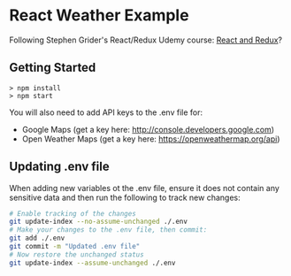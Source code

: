 # React Weather Example

Following Stephen Grider's React/Redux Udemy course: [React and Redux](https://www.udemy.com/react-redux/)?

## Getting Started

```
> npm install
> npm start
```

You will also need to add API keys to the .env file for:

- Google Maps (get a key here: http://console.developers.google.com)
- Open Weather Maps (get a key here: https://openweathermap.org/api)

## Updating .env file

When adding new variables ot the .env file, ensure it does not contain any sensitive data and then run the following to track new changes:

```bash
# Enable tracking of the changes
git update-index --no-assume-unchanged ./.env
# Make your changes to the .env file, then commit:
git add ./.env
git commit -m "Updated .env file"
# Now restore the unchanged status
git update-index --assume-unchanged ./.env
```

